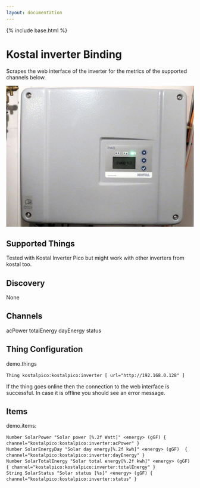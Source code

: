 ```yaml
---
layout: documentation
---
```


{% include base.html %}

# Kostal inverter Binding

Scrapes the web interface of the inverter for the metrics of the supported channels below.

![Kostal Pico](doc/kostalpico.jpg)

## Supported Things

Tested with Kostal Inverter Pico but might work with other inverters from kostal too.

## Discovery

None

## Channels

acPower
totalEnergy
dayEnergy
status

## Thing Configuration

demo.things

```
Thing kostalpico:kostalpico:inverter [ url="http://192.168.0.128" ]
```

If the thing goes online then the connection to the web interface is successful. In case
it is offline you should see an error message.

## Items

demo.items:

```
Number SolarPower "Solar power [%.2f Watt]" <energy> (gGF) { channel="kostalpico:kostalpico:inverter:acPower" }
Number SolarEnergyDay "Solar day energy[%.2f kwh]" <energy> (gGF)  { channel="kostalpico:kostalpico:inverter:dayEnergy" }
Number SolarTotalEnergy "Solar total energy[%.2f kwh]" <energy> (gGF) { channel="kostalpico:kostalpico:inverter:totalEnergy" }
String SolarStatus "Solar status [%s]" <energy> (gGF) { channel="kostalpico:kostalpico:inverter:status" }
```

